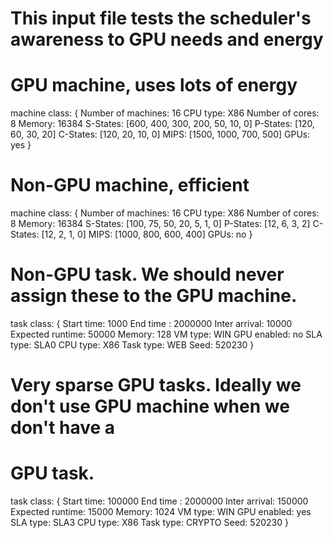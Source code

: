 # This input file tests the scheduler's awareness to GPU needs and energy
# GPU machine, uses lots of energy
machine class:
{
        Number of machines: 16
        CPU type: X86
        Number of cores: 8
        Memory: 16384
        S-States: [600, 400, 300, 200, 50, 10, 0]
        P-States: [120, 60, 30, 20]
        C-States: [120, 20, 10, 0]
        MIPS: [1500, 1000, 700, 500]
        GPUs: yes
}

# Non-GPU machine, efficient
machine class:
{
        Number of machines: 16
        CPU type: X86
        Number of cores: 8
        Memory: 16384
        S-States: [100, 75, 50, 20, 5, 1, 0]
        P-States: [12, 6, 3, 2]
        C-States: [12, 2, 1, 0]
        MIPS: [1000, 800, 600, 400]
        GPUs: no
}

# Non-GPU task. We should never assign these to the GPU machine.
task class:
{
        Start time: 1000
        End time : 2000000
        Inter arrival: 10000
        Expected runtime: 50000
        Memory: 128
        VM type: WIN
        GPU enabled: no
        SLA type: SLA0
        CPU type: X86
        Task type: WEB
        Seed: 520230
}

# Very sparse GPU tasks. Ideally we don't use GPU machine when we don't have a
# GPU task.
task class:
{
        Start time: 100000
        End time : 2000000
        Inter arrival: 150000
        Expected runtime: 15000
        Memory: 1024
        VM type: WIN
        GPU enabled: yes
        SLA type: SLA3
        CPU type: X86
        Task type: CRYPTO
        Seed: 520230
}
